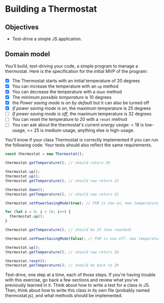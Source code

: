 # Building a Thermostat

## Objectives

- Test-drive a simple JS application.

## Domain model

You'll build, test-driving your code, a simple program to manage a thermostat. Here is the specification for the initial MVP of the program:

- [x] The Thermostat starts with an initial temperature of 20 degrees
- [x] You can increase the temperature with an `up` method
- [x] You can decrease the temperature with a `down` method
- [x] The _minimum possible temperature_ is 10 degrees
- [x] the _Power saving mode_ is _on by default_ but it can also be turned off
- [x] _If power saving mode is on_, the maximum temperature is 25 degrees
- [ ] _If power saving mode is off_, the maximum temperature is 32 degrees
- [ ] You can reset the temperature to 20 with a `reset` method
- [ ] You can ask about the thermostat's _current energy usage_: < 18 is low-usage, <= 25 is medium-usage, anything else is high-usage.

You'll know if your class Thermostat is correctly implemented if you can run the following code. Your tests should also reflect the same requirements.

```javascript
const thermostat = new Thermostat();

thermostat.getTemperature(); // should return 20

thermostat.up();
thermostat.up();
thermostat.getTemperature(); // should now return 22

thermostat.down();
thermostat.getTemperature(); // should now return 21

thermostat.setPowerSavingMode(true); // PSM is now on, max temperature is 25

for (let i = 0; i < 10; i++) {
  thermostat.up();
}

thermostat.getTemperature(); // should be 25 (max reached)

thermostat.setPowerSavingMode(false); // PSM is now off, max temperature is no more 25

thermostat.up();
thermostat.getTemperature(); // should now return 26

thermostat.reset();
thermostat.getTemperature(); // should be back to 20
```

Test-drive, one step at a time, each of those steps. If you're having trouble with this exercise, go back a few sections and review what you've previously learned in it. Think about how to write a test for a class in JS. Then, think about how to write this class in its own file (probably named thermostat.js), and what methods should be implemented.
